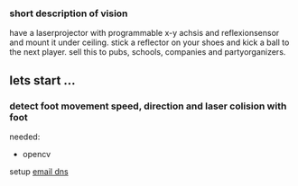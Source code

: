 ### short description of vision

have a laserprojector with programmable x-y achsis and reflexionsensor and mount it under ceiling.
stick a reflector on your shoes and kick a ball to the next player.
sell this to pubs, schools, companies and partyorganizers.

## lets start ...

### detect foot movement speed, direction and laser colision with foot

needed:
 - opencv

setup [email dns](https://www.godaddy.com/resources/skills/configuring-dns-for-email-a-quick-beginners-guide)

